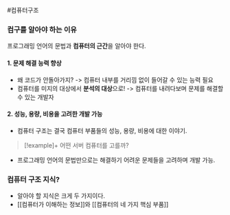 #컴퓨터구조
### 컴구를 알아야 하는 이유
프로그래밍 언어의 문법과 **컴퓨터의 근간**을 알아야 한다.

#### 1. 문제 해결 능력 향상
+ 왜 코드가 안돌아가지? -> 컴퓨터 내부를 거리낌 없이 들어갈 수 있는 능력 필요
+ 컴퓨터를 미지의 대상에서 **분석의 대상**으로!
	-> 컴퓨터를 내려다보며 문제를 해결할 수 있는 개발자

#### 2. 성능, 용량, 비용을 고려한 개발 가능
+ 컴퓨터 구조는 결국 컴퓨터 부품들의 성능, 용량, 비용에 대한 이야기.

> [!example]+ 
> 어떤 서버 컴퓨터를 고를까?

+ 프로그래밍 언어의 문법만으로는 해결하기 어려운 문제들을 고려하며 개발 가능.

### 컴퓨터 구조 지식?
+ 알아야 할 지식은 크게 두 가지이다.
+ [[컴퓨터가 이해하는 정보]]와 [[컴퓨터의 네 가지 핵심 부품]]